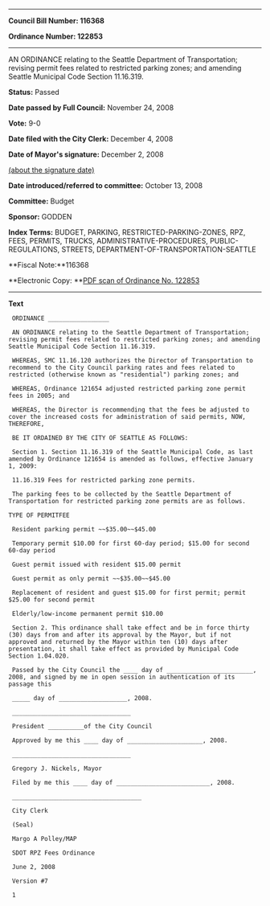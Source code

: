 

********

**Council Bill Number: 116368**
   
**Ordinance Number: 122853**
********

 AN ORDINANCE relating to the Seattle Department of Transportation; revising permit fees related to restricted parking zones; and amending Seattle Municipal Code Section 11.16.319.

**Status:** Passed
   
**Date passed by Full Council:** November 24, 2008
   
**Vote:** 9-0
   
**Date filed with the City Clerk:** December 4, 2008
   
**Date of Mayor's signature:** December 2, 2008
   
[(about the signature date)](/~public/approvaldate.htm)
   
   
   
**Date introduced/referred to committee:** October 13, 2008
   
**Committee:** Budget
   
**Sponsor:** GODDEN
   
   
**Index Terms:** BUDGET, PARKING, RESTRICTED-PARKING-ZONES, RPZ, FEES, PERMITS, TRUCKS, ADMINISTRATIVE-PROCEDURES, PUBLIC-REGULATIONS, STREETS, DEPARTMENT-OF-TRANSPORTATION-SEATTLE

**Fiscal Note:**116368

**Electronic Copy: **[PDF scan of Ordinance No. 122853](/~archives/Ordinances/Ord_122853.pdf)

********

**Text**
   
```
 ORDINANCE _________________

 AN ORDINANCE relating to the Seattle Department of Transportation; revising permit fees related to restricted parking zones; and amending Seattle Municipal Code Section 11.16.319.

 WHEREAS, SMC 11.16.120 authorizes the Director of Transportation to recommend to the City Council parking rates and fees related to restricted (otherwise known as "residential") parking zones; and

 WHEREAS, Ordinance 121654 adjusted restricted parking zone permit fees in 2005; and

 WHEREAS, the Director is recommending that the fees be adjusted to cover the increased costs for administration of said permits, NOW, THEREFORE,

 BE IT ORDAINED BY THE CITY OF SEATTLE AS FOLLOWS:

 Section 1. Section 11.16.319 of the Seattle Municipal Code, as last amended by Ordinance 121654 is amended as follows, effective January 1, 2009:

 11.16.319 Fees for restricted parking zone permits.

 The parking fees to be collected by the Seattle Department of Transportation for restricted parking zone permits are as follows.

TYPE OF PERMITFEE

 Resident parking permit ~~$35.00~~$45.00

 Temporary permit $10.00 for first 60-day period; $15.00 for second 60-day period

 Guest permit issued with resident $15.00 permit

 Guest permit as only permit ~~$35.00~~$45.00

 Replacement of resident and guest $15.00 for first permit; permit $25.00 for second permit

 Elderly/low-income permanent permit $10.00

 Section 2. This ordinance shall take effect and be in force thirty (30) days from and after its approval by the Mayor, but if not approved and returned by the Mayor within ten (10) days after presentation, it shall take effect as provided by Municipal Code Section 1.04.020.

 Passed by the City Council the ____ day of ________________________, 2008, and signed by me in open session in authentication of its passage this

 _____ day of ___________________, 2008.

 _________________________________

 President __________of the City Council

 Approved by me this ____ day of _____________________, 2008.

 _________________________________

 Gregory J. Nickels, Mayor

 Filed by me this ____ day of __________________________, 2008.

 ____________________________________

 City Clerk

 (Seal)

 Margo A Polley/MAP

 SDOT RPZ Fees Ordinance

 June 2, 2008

 Version #7

 1

```

